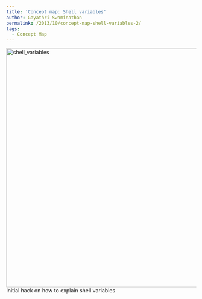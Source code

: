 ```yaml
---
title: 'Concept map: Shell variables'
author: Gayathri Swaminathan
permalink: /2013/10/concept-map-shell-variables-2/
tags:
  - Concept Map
---
```

[<img class="aligncenter size-full wp-image-4746" alt="shell_variables" src="http://teaching.software-carpentry.org/wp-content/uploads/2013/10/shell_variables.png" width="865" height="633" />][1]Initial hack on how to explain shell variables

 [1]: http://teaching.software-carpentry.org/wp-content/uploads/2013/10/shell_variables.png
